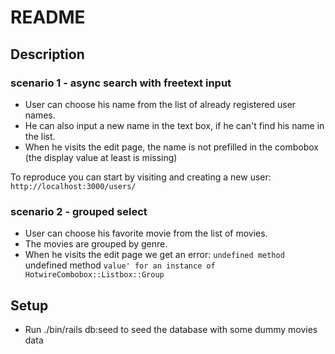 # README

## Description
### scenario 1 - async search with freetext input

- User can choose his name from the list of already registered user names.
- He can also input a new name in the text box, if he can't find his name in the list.
- When he visits the edit page, the name is not prefilled in the combobox (the display value at least is missing)

To reproduce you can start by visiting and creating a new user:
```http://localhost:3000/users/```

### scenario 2 - grouped select

- User can choose his favorite movie from the list of movies.
- The movies are grouped by genre.
- When he visits the edit page we get an error: `undefined method `undefined method `value' for an instance of HotwireCombobox::Listbox::Group`

## Setup
- Run ./bin/rails db:seed to seed the database with some dummy movies data
